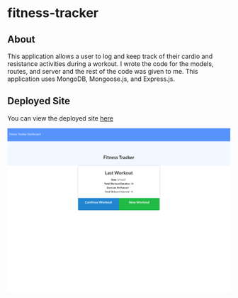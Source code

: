 # fitness-tracker

## About

This application allows a user to log and keep track of their cardio and resistance activities during a workout. I wrote the code for the models, routes, and server and the rest of the code was given to me. This application uses MongoDB, Mongoose.js, and Express.js.

## Deployed Site

You can view the deployed site [here](https://peaceful-ravine-37670.herokuapp.com/?id=609585dfb975b8001586992e)

![ScreenShot](screenshot.png)